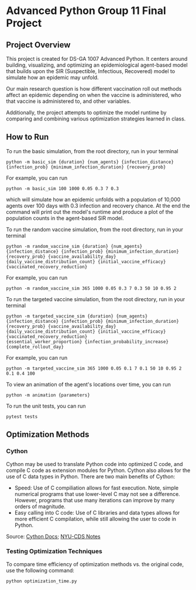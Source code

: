 # Advanced Python Group 11 Final Project

## Project Overview

This project is created for DS-GA 1007 Advanced Python. It centers around building, visualizing, and optimizing an epidemiological agent-based model that builds upon the SIR (Suspectible, Infectious, Recovered) model to simulate how an epidemic may unfold. 

Our main research question is how different vaccination roll out methods affect an epidemic depending on when the vaccine is administered, who that vaccine is administered to, and other variables.

Additionally, the project attempts to optimize the model runtime by comparing and combining various optimization strategies learned in class.

## How to Run

To run the basic simulation, from the root directory, run in your terminal
```
python -m basic_sim {duration} {num_agents} {infection_distance} {infection_prob} {minimum_infection_duration} {recovery_prob}
```

For example,
you can run
```
python -m basic_sim 100 1000 0.05 0.3 7 0.3
```
which will simulate how an epidemic unfolds with a population of 10,000 agents over 100 days with 0.3 infection and recovery chance. At the end the command will print out the model's runtime and produce a plot of the population counts in the agent-based SIR model.

To run the random vaccine simulation, from the root directory, run in your terminal
```
python -m random_vaccine_sim {duration} {num_agents} {infection_distance} {infection_prob} {minimum_infection_duration} {recovery_prob} {vaccine_availability_day} {daily_vaccine_distribution_count} {initial_vaccine_efficacy} {vaccinated_recovery_reduction}
```

For example,
you can run
```
python -m random_vaccine_sim 365 1000 0.05 0.3 7 0.3 50 10 0.95 2
```

To run the targeted vaccine simulation, from the root directory, run in your terminal
```
python -m targeted_vaccine_sim {duration} {num_agents} {infection_distance} {infection_prob} {minimum_infection_duration} {recovery_prob} {vaccine_availability_day} {daily_vaccine_distribution_count} {initial_vaccine_efficacy} {vaccinated_recovery_reduction}
{essential_worker_proportion} {infection_probability_increase} {complete_rollout_day}
```

For example,
you can run
```
python -m targeted_vaccine_sim 365 1000 0.05 0.1 7 0.1 50 10 0.95 2 0.1 0.4 100
```

To view an animation of the agent's locations over time, you can run
```
python -m animation {parameters}
```

To run the unit tests, you can run
```
pytest tests
```

## Optimization Methods

### Cython
Cython may be used to translate Python code into optimized C code, and compile C code as extension modules for Python. Cython also allows for the use of C data types in Python. There are two main benefits of Cython:
* Speed: Use of C compiliation allows for fast execution. Note, simple numerical programs that use lower-level C may not see a difference. However, programs that use many iterations can improve by many orders of magnitude.
* Easy calling into C code: Use of C libraries and data types allows for more efficient C compilation, while still allowing the user to code in Python.

Source: [Cython Docs](https://cython.readthedocs.io/en/latest/src/quickstart/overview.html); [NYU-CDS Notes](https://nyu-cds.github.io/python-cython/)

### Testing Optimization Techniques
To compare time efficiency of optimization methods vs. the original code, use the following command:
```
python optimization_time.py
```

